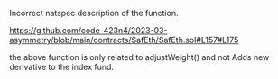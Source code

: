 Incorrect natspec description of the function.

https://github.com/code-423n4/2023-03-asymmetry/blob/main/contracts/SafEth/SafEth.sol#L157#L175

the above function is only related to adjustWeight() and not Adds new derivative to the index fund.
